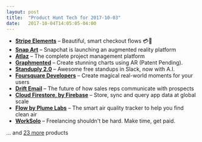 ```yaml
---
layout: post
title:  "Product Hunt Tech for 2017-10-03"
date:   2017-10-04T14:05:05-04:00
---
```


* **[Stripe Elements](https://www.producthunt.com/posts/stripe-elements-2?utm_campaign=producthunt-api&utm_medium=api&utm_source=Application%3A+Daily+Digest+RSS+%28ID%3A+3202%29)** – Beautiful, smart checkout flows 💳💸
* **[Snap Art](https://www.producthunt.com/posts/snap-art?utm_campaign=producthunt-api&utm_medium=api&utm_source=Application%3A+Daily+Digest+RSS+%28ID%3A+3202%29)** – Snapchat is launching an augmented reality platform
* **[Atlaz](https://www.producthunt.com/posts/atlaz?utm_campaign=producthunt-api&utm_medium=api&utm_source=Application%3A+Daily+Digest+RSS+%28ID%3A+3202%29)** – The complete project management platform
* **[Graphmented](https://www.producthunt.com/posts/graphmented?utm_campaign=producthunt-api&utm_medium=api&utm_source=Application%3A+Daily+Digest+RSS+%28ID%3A+3202%29)** – Create stunning charts using AR (Patent Pending).
* **[Standuply 2.0](https://www.producthunt.com/posts/standuply-2-0?utm_campaign=producthunt-api&utm_medium=api&utm_source=Application%3A+Daily+Digest+RSS+%28ID%3A+3202%29)** – Awesome free standups in Slack, now with A.I.
* **[Foursquare Developers](https://www.producthunt.com/posts/foursquare-developers?utm_campaign=producthunt-api&utm_medium=api&utm_source=Application%3A+Daily+Digest+RSS+%28ID%3A+3202%29)** – Create magical real-world moments for your users
* **[Drift Email](https://www.producthunt.com/posts/drift-email?utm_campaign=producthunt-api&utm_medium=api&utm_source=Application%3A+Daily+Digest+RSS+%28ID%3A+3202%29)** – The future of how sales reps communicate with prospects
* **[Cloud Firestore, by Firebase](https://www.producthunt.com/posts/cloud-firestore-by-firebase?utm_campaign=producthunt-api&utm_medium=api&utm_source=Application%3A+Daily+Digest+RSS+%28ID%3A+3202%29)** – Store, sync and query app data at global scale
* **[Flow by Plume Labs](https://www.producthunt.com/posts/flow-by-plume-labs-1?utm_campaign=producthunt-api&utm_medium=api&utm_source=Application%3A+Daily+Digest+RSS+%28ID%3A+3202%29)** – The smart air quality tracker to help you find clean air
* **[WorkSolo](https://www.producthunt.com/posts/worksolo?utm_campaign=producthunt-api&utm_medium=api&utm_source=Application%3A+Daily+Digest+RSS+%28ID%3A+3202%29)** – Freelancing shouldn't be hard. Make time, get paid.

… and [23 more](https://www.producthunt.com/tech) products